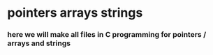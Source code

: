 # pointers arrays strings
### here we will make all files in C programming for pointers / arrays and strings
